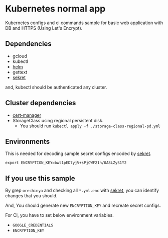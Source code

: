 # Kubernetes normal app

Kubernetes configs and ci commands sample for basic web application with DB and HTTPS (Using Let's Encrypt).

## Dependencies
- gcloud
- kubectl
- [helm](https://helm.sh/)
- gettext
- [sekret](https://github.com/nownabe/sekret)

and, kubectl should be authenticated any cluster.

## Cluster dependencies
- [cert-manager](https://github.com/jetstack/cert-manager)
- StorageClass using regional persistent disk.
  - You should run `kubectl apply -f ./storage-class-regional-pd.yml`

## Environments

This is needed for decoding sample secret configs encoded by [sekret](https://github.com/nownabe/sekret).

```
export ENCRYPTION_KEY=bwt1pED7yjV+sPjCWF21h/0A8LZyS1Y2
```

## If you use this sample

By grep `oreshinya` and checking all `*.yml.enc` with [sekret](https://github.com/nownabe/sekret), you can identify changes that you should.

And, You should generate new `ENCRYPTION_KEY` and recreate secret configs.

For CI, you have to set below environment variables.
- `GOOGLE_CREDENTIALS`
- `ENCRYPTION_KEY`

